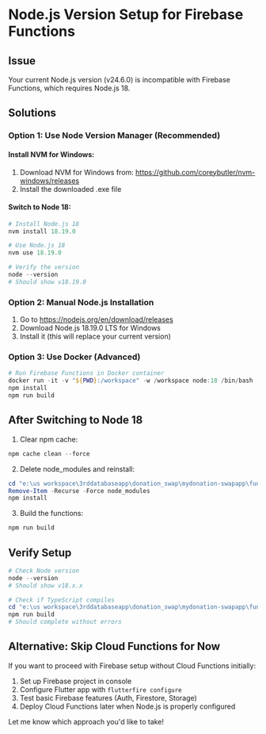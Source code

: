 # Node.js Version Setup for Firebase Functions

## Issue
Your current Node.js version (v24.6.0) is incompatible with Firebase Functions, which requires Node.js 18.

## Solutions

### Option 1: Use Node Version Manager (Recommended)

#### Install NVM for Windows:
1. Download NVM for Windows from: https://github.com/coreybutler/nvm-windows/releases
2. Install the downloaded .exe file

#### Switch to Node 18:
```powershell
# Install Node.js 18
nvm install 18.19.0

# Use Node.js 18
nvm use 18.19.0

# Verify the version
node --version
# Should show v18.19.0
```

### Option 2: Manual Node.js Installation
1. Go to https://nodejs.org/en/download/releases
2. Download Node.js 18.19.0 LTS for Windows
3. Install it (this will replace your current version)

### Option 3: Use Docker (Advanced)
```powershell
# Run Firebase Functions in Docker container
docker run -it -v "${PWD}:/workspace" -w /workspace node:18 /bin/bash
npm install
npm run build
```

## After Switching to Node 18

1. Clear npm cache:
```powershell
npm cache clean --force
```

2. Delete node_modules and reinstall:
```powershell
cd "e:\us workspace\3rddatabaseapp\donation_swap\mydonation-swapapp\functions"
Remove-Item -Recurse -Force node_modules
npm install
```

3. Build the functions:
```powershell
npm run build
```

## Verify Setup
```powershell
# Check Node version
node --version
# Should show v18.x.x

# Check if TypeScript compiles
cd "e:\us workspace\3rddatabaseapp\donation_swap\mydonation-swapapp\functions"
npm run build
# Should complete without errors
```

## Alternative: Skip Cloud Functions for Now
If you want to proceed with Firebase setup without Cloud Functions initially:

1. Set up Firebase project in console
2. Configure Flutter app with `flutterfire configure`
3. Test basic Firebase features (Auth, Firestore, Storage)
4. Deploy Cloud Functions later when Node.js is properly configured

Let me know which approach you'd like to take!